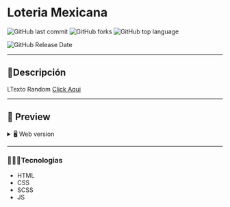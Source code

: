 # Loteria Mexicana
![GitHub last commit](https://img.shields.io/github/last-commit/Alane-Tc/Loteria-Mexicana?style=for-the-badge) ![GitHub forks](https://img.shields.io/github/forks/Alane-Tc/Loteria-Mexicana?style=for-the-badge) ![GitHub top language](https://img.shields.io/github/languages/top/Alane-Tc/Loteria-Mexicana?style=for-the-badge) 

![GitHub Release Date](https://img.shields.io/github/release-date/Alane-Tc/Loteria-Mexicana?style=for-the-badge)

------------
## 📝Descripción
LTexto Random  [Click Aqui](https://correysevacorriendo.netlify.app "Click Aqui")

------------

## 🎨 Preview
<details>
    <summary>🖥 Web version</summary>

![](https://raw.githubusercontent.com/Alane-Tc/Loteria-Mexicana/developer/src/assets/img/ss1.PNG)
![](https://raw.githubusercontent.com/Alane-Tc/Loteria-Mexicana/developer/src/assets/img/ss2.PNG)


</details>

</details>

------------


### 👩🏻‍💻Tecnologias
- HTML
- CSS
- SCSS
- JS

